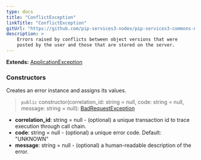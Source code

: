 ```yaml
---
type: docs
title: "ConflictException"
linkTitle: "ConflictException"
gitUrl: "https://github.com/pip-services3-nodex/pip-services3-commons-nodex"
description: >
    Errors raised by conflicts between object versions that were
    posted by the user and those that are stored on the server.
---
```


**Extends:** [ApplicationException](../application_exception)

### Constructors
Creates an error instance and assigns its values.

> `public` constructor(correlation_id: string = null, code: string = null, message: string = null): [BadRequestException]()

- **correlation_id**: string = null - (optional) a unique transaction id to trace execution through call chain.
- **code**: string = null - (optional) a unique error code. Default: "UNKNOWN"
- **message**: string = null - (optional) a human-readable description of the error.

